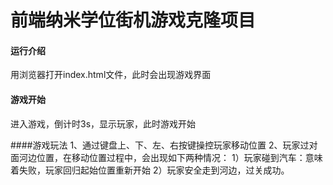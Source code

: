 
前端纳米学位街机游戏克隆项目
===============================

#### 运行介绍

用浏览器打开index.html文件，此时会出现游戏界面

#### 游戏开始

进入游戏，倒计时3s，显示玩家，此时游戏开始

####游戏玩法
1、通过键盘上、下、左、右按键操控玩家移动位置
2、玩家过对面河边位置，在移动位置过程中，会出现如下两种情况：
   1）玩家碰到汽车：意味着失败，玩家回归起始位置重新开始
   2）玩家安全走到河边，过关成功。

